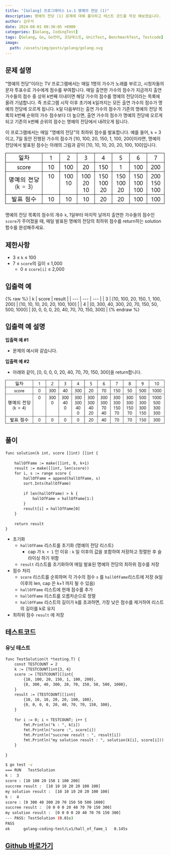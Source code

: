 ```yaml
---
title: "[Golang] 프로그래머스 Lv.1 명예의 전당 (1)"
description: 명예의 전당 (1) 문제에 대해 풀이하고 테스트 코드를 작성 해보겠습니다.
author: 김우석
date: 2024-08-01 08:30:05 +0900
categories: [Golang, CodingTest]
tags: [Golang, Go, Go언어, 코딩테스트, UnitTest, BenchmarkTest, Testcode]
image:
  path: /assets/img/posts/golang/golang.svg
---
```


## 문제 설명
"명예의 전당"이라는 TV 프로그램에서는 매일 1명의 가수가 노래를 부르고, 시청자들의 문자 투표수로 가수에게 점수를 부여합니다. 매일 출연한 가수의 점수가 지금까지 출연 가수들의 점수 중 상위 k번째 이내이면 해당 가수의 점수를 명예의 전당이라는 목록에 올려 기념합니다. 즉 프로그램 시작 이후 초기에 k일까지는 모든 출연 가수의 점수가 명예의 전당에 오르게 됩니다. k일 다음부터는 출연 가수의 점수가 기존의 명예의 전당 목록의 k번째 순위의 가수 점수보다 더 높으면, 출연 가수의 점수가 명예의 전당에 오르게 되고 기존의 k번째 순위의 점수는 명예의 전당에서 내려오게 됩니다.

이 프로그램에서는 매일 "명예의 전당"의 최하위 점수를 발표합니다. 예를 들어, `k` = 3이고, 7일 동안 진행된 가수의 점수가 [10, 100, 20, 150, 1, 100, 200]이라면, 명예의 전당에서 발표된 점수는 아래의 그림과 같이 [10, 10, 10, 20, 20, 100, 100]입니다.

![image](../../../../assets/img/posts/golang/codingtest/golang-codingtest-halloffame/image1.png)


명예의 전당 목록의 점수의 개수 `k`, 1일부터 마지막 날까지 출연한 가수들의 점수인 `score`가 주어졌을 때, 매일 발표된 명예의 전당의 최하위 점수를 return하는 solution 함수를 완성해주세요.

## 제한사항
- 3 ≤ `k` ≤ 100
- 7 ≤ `score`의 길이 ≤ 1,000
	- 0 ≤ `score[i]` ≤ 2,000

## 입출력 예
{% raw %}
| k | score | result |
| --- | --- | --- |
| 3 | \[10, 100, 20, 150, 1, 100, 200\] | \[10, 10, 10, 20, 20, 100, 100\] |
| 4 | \[0, 300, 40, 300, 20, 70, 150, 50, 500, 1000\] | \[0, 0, 0, 0, 20, 40, 70, 70, 150, 300\] |
{% endraw %}

## 입출력 예 설명
**입출력 예 #1**

- 문제의 예시와 같습니다.

**입출력 예 #2**

- 아래와 같이, [0, 0, 0, 0, 20, 40, 70, 70, 150, 300]을 return합니다.

![image](../../../../assets/img/posts/golang/codingtest/golang-codingtest-halloffame/image2.png)


## 풀이 
```golang
func solution(k int, score []int) []int {

	hallOfFame := make([]int, 0, k+1)
	result := make([]int, len(score))
	for i, s := range score {
		hallOfFame = append(hallOfFame, s)
		sort.Ints(hallOfFame)

		if len(hallOfFame) > k {
			hallOfFame = hallOfFame[1:]
		}
		result[i] = hallOfFame[0]
	}

	return result
}
```
- 초기화
	- `hallOfFame` 리스트를 초기화 (명예의 전당 리스트)
		- cap 가 `k + 1` 인 이유 : `k` 일 이후의 값을 포함하여 저장하고 정렬한 후 슬라이싱 하기 위함
	- `result` 리스트를 초기화하여 매일 발표된 명예의 전당의 최하위 점수를 저장
- 점수 처리
	- `score` 리스트를 순회하며 각 가수의 점수 `s` 를 `hallOfFame`리스트에 저장 (k일 이후의 len, cap 은 k+1 까지 될 수 있음)
	- `hallOfFame` 리스트에 현재 점수를 추가
	- `hallOfFame` 리스트를 오름차순으로 정렬
	- `hallOfFame` 리스트의 길이가 k를 초과하면, 가장 낮은 점수를 제거하여 리스트의 길이를 k로 유지
- 최하위 점수 `result` 에 저장


## 테스트코드
### 유닛 테스트
```golang
func TestSolution(t *testing.T) {
	const TESTCOUNT = 2
	k := [TESTCOUNT]int{3, 4}
	score := [TESTCOUNT][]int{
		{10, 100, 20, 150, 1, 100, 200},
		{0, 300, 40, 300, 20, 70, 150, 50, 500, 1000},
	}
	result := [TESTCOUNT][]int{
		{10, 10, 10, 20, 20, 100, 100},
		{0, 0, 0, 0, 20, 40, 70, 70, 150, 300},
	}

	for i := 0; i < TESTCOUNT; i++ {
		fmt.Println("k : ", k[i])
		fmt.Println("score :", score[i])
		fmt.Println("succree result : ", result[i])
		fmt.Println("my solution result : ", solution(k[i], score[i]))
	}

}
```

```bash
$ go test -v
=== RUN   TestSolution
k :  3
score : [10 100 20 150 1 100 200]
succree result :  [10 10 10 20 20 100 100]
my solution result :  [10 10 10 20 20 100 100]
k :  4
score : [0 300 40 300 20 70 150 50 500 1000]
succree result :  [0 0 0 0 20 40 70 70 150 300]
my solution result :  [0 0 0 0 20 40 70 70 150 300]
--- PASS: TestSolution (0.01s)
PASS
ok      golang-coding-test/Lv1/hall_of_fame_1   0.145s
```

## [Github 바로가기](https://github.com/kr-goos/golang-coding-test/tree/master/programmers/Lv1/hall_of_fame_1)